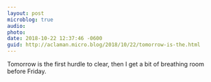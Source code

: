 ```yaml
---
layout: post
microblog: true
audio: 
photo: 
date: 2018-10-22 12:37:46 -0600
guid: http://aclaman.micro.blog/2018/10/22/tomorrow-is-the.html
---
```

Tomorrow is the first hurdle to clear, then I get a bit of breathing room before Friday.
